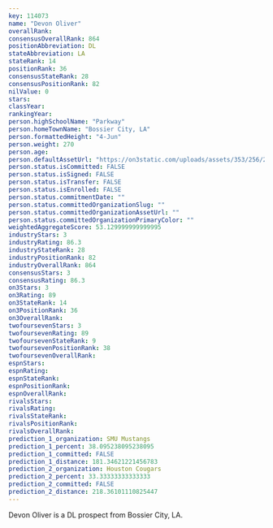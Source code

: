 ```yaml
---
key: 114073
name: "Devon Oliver"
overallRank: 
consensusOverallRank: 864
positionAbbreviation: DL
stateAbbreviation: LA
stateRank: 14
positionRank: 36
consensusStateRank: 28
consensusPositionRank: 82
nilValue: 0
stars: 
classYear: 
rankingYear: 
person.highSchoolName: "Parkway"
person.homeTownName: "Bossier City, LA"
person.formattedHeight: "4-Jun"
person.weight: 270
person.age: 
person.defaultAssetUrl: "https://on3static.com/uploads/assets/353/256/256353.png"
person.status.isCommitted: FALSE
person.status.isSigned: FALSE
person.status.isTransfer: FALSE
person.status.isEnrolled: FALSE
person.status.commitmentDate: ""
person.status.committedOrganizationSlug: ""
person.status.committedOrganizationAssetUrl: ""
person.status.committedOrganizationPrimaryColor: ""
weightedAggregateScore: 53.129999999999995
industryStars: 3
industryRating: 86.3
industryStateRank: 28
industryPositionRank: 82
industryOverallRank: 864
consensusStars: 3
consensusRating: 86.3
on3Stars: 3
on3Rating: 89
on3StateRank: 14
on3PositionRank: 36
on3OverallRank: 
twofoursevenStars: 3
twofoursevenRating: 89
twofoursevenStateRank: 9
twofoursevenPositionRank: 38
twofoursevenOverallRank: 
espnStars: 
espnRating: 
espnStateRank: 
espnPositionRank: 
espnOverallRank: 
rivalsStars: 
rivalsRating: 
rivalsStateRank: 
rivalsPositionRank: 
rivalsOverallRank: 
prediction_1_organization: SMU Mustangs
prediction_1_percent: 38.095238095238095
prediction_1_committed: FALSE
prediction_1_distance: 181.34621221456783
prediction_2_organization: Houston Cougars
prediction_2_percent: 33.33333333333333
prediction_2_committed: FALSE
prediction_2_distance: 218.36101110825447
---
```

Devon Oliver is a DL prospect from Bossier City, LA.